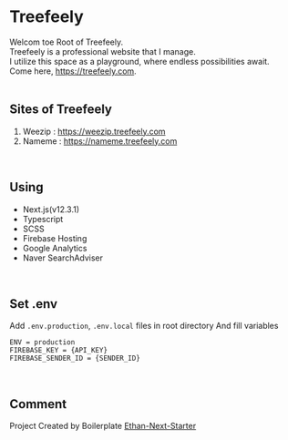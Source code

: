 # Treefeely
Welcom toe Root of Treefeely.  
Treefeely is a professional website that I manage.  
I utilize this space as a playground, where endless possibilities await.  
Come here, https://treefeely.com.  
<br/>

## Sites of Treefeely
1. Weezip : https://weezip.treefeely.com
2. Nameme : https://nameme.treefeely.com
<br/>

## Using
- Next.js(v12.3.1)
- Typescript
- SCSS
- Firebase Hosting
- Google Analytics
- Naver SearchAdviser
<br/>

## Set .env
Add `.env.production`, `.env.local` files in root directory
And fill variables
```
ENV = production
FIREBASE_KEY = {API_KEY}
FIREBASE_SENDER_ID = {SENDER_ID}
```
<br/>

## Comment
Project Created by Boilerplate [Ethan-Next-Starter](https://github.com/dearlsh94/Ethan-Next-Starter)
